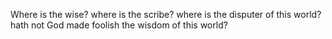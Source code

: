 Where is the wise? where is the scribe? where is the disputer of this world? hath not God made foolish the wisdom of this world?
